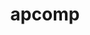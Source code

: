 ---
title: "apcomp"
layout: cache
categories: [package, develop]
meta: {"versions": ["0.0.4"], "compilers": ["gcc@=11.1.0"], "oss": ["ubuntu20.04"], "platforms": ["linux"], "targets": ["x86_64_v3"], "stacks": ["data-vis-sdk", "root"], "num_specs": 8, "num_specs_by_stack": {"root": 8, "data-vis-sdk": 8}}
spec_details: [{"hash": "bnzhxpjgf2rrbqg6bhcwdsna4onwpg6k", "compiler": "gcc@=11.1.0", "versions": ["0.0.4"], "os": "ubuntu20.04", "platform": "linux", "target": "x86_64_v3", "variants": ["+blt_find_mpi", "build_system=generic", "+mpi", "+openmp", "+shared"], "stacks": ["root", "data-vis-sdk"], "size": "-", "tarball": "https://binaries.spack.io/develop/build_cache/linux-ubuntu20.04-x86_64_v3/gcc-11.1.0/apcomp-0.0.4/linux-ubuntu20.04-x86_64_v3-gcc-11.1.0-apcomp-0.0.4-bnzhxpjgf2rrbqg6bhcwdsna4onwpg6k.spack"}, {"hash": "3fi3miwzim6xfril2xqccka2igdilj4e", "compiler": "gcc@=11.1.0", "versions": ["0.0.4"], "os": "ubuntu20.04", "platform": "linux", "target": "x86_64_v3", "variants": ["+blt_find_mpi", "build_system=generic", "+mpi", "+openmp", "+shared"], "stacks": ["root", "data-vis-sdk"], "size": "-", "tarball": "https://binaries.spack.io/develop/build_cache/linux-ubuntu20.04-x86_64_v3/gcc-11.1.0/apcomp-0.0.4/linux-ubuntu20.04-x86_64_v3-gcc-11.1.0-apcomp-0.0.4-3fi3miwzim6xfril2xqccka2igdilj4e.spack"}, {"hash": "ckcf632i56xthuhlr3qp2e3brr4xee2u", "compiler": "gcc@=11.1.0", "versions": ["0.0.4"], "os": "ubuntu20.04", "platform": "linux", "target": "x86_64_v3", "variants": ["+blt_find_mpi", "build_system=generic", "+mpi", "+openmp", "+shared"], "stacks": ["root", "data-vis-sdk"], "size": "-", "tarball": "https://binaries.spack.io/develop/build_cache/linux-ubuntu20.04-x86_64_v3/gcc-11.1.0/apcomp-0.0.4/linux-ubuntu20.04-x86_64_v3-gcc-11.1.0-apcomp-0.0.4-ckcf632i56xthuhlr3qp2e3brr4xee2u.spack"}, {"hash": "53lkd3ghqlw3usqtpacjsteu5fsqqxoa", "compiler": "gcc@=11.1.0", "versions": ["0.0.4"], "os": "ubuntu20.04", "platform": "linux", "target": "x86_64_v3", "variants": ["+blt_find_mpi", "build_system=generic", "+mpi", "+openmp", "+shared"], "stacks": ["root", "data-vis-sdk"], "size": "-", "tarball": "https://binaries.spack.io/develop/build_cache/linux-ubuntu20.04-x86_64_v3/gcc-11.1.0/apcomp-0.0.4/linux-ubuntu20.04-x86_64_v3-gcc-11.1.0-apcomp-0.0.4-53lkd3ghqlw3usqtpacjsteu5fsqqxoa.spack"}, {"hash": "xya25rl6gyuv4dmppnnkyaxs32tkgcib", "compiler": "gcc@=11.1.0", "versions": ["0.0.4"], "os": "ubuntu20.04", "platform": "linux", "target": "x86_64_v3", "variants": ["+blt_find_mpi", "build_system=generic", "+mpi", "+openmp", "+shared"], "stacks": ["root", "data-vis-sdk"], "size": "-", "tarball": "https://binaries.spack.io/develop/build_cache/linux-ubuntu20.04-x86_64_v3/gcc-11.1.0/apcomp-0.0.4/linux-ubuntu20.04-x86_64_v3-gcc-11.1.0-apcomp-0.0.4-xya25rl6gyuv4dmppnnkyaxs32tkgcib.spack"}, {"hash": "bufjapv7lnxlisuk56giiqm7cdjghrgw", "compiler": "gcc@=11.1.0", "versions": ["0.0.4"], "os": "ubuntu20.04", "platform": "linux", "target": "x86_64_v3", "variants": ["+blt_find_mpi", "build_system=generic", "+mpi", "+openmp", "+shared"], "stacks": ["root", "data-vis-sdk"], "size": "-", "tarball": "https://binaries.spack.io/develop/build_cache/linux-ubuntu20.04-x86_64_v3/gcc-11.1.0/apcomp-0.0.4/linux-ubuntu20.04-x86_64_v3-gcc-11.1.0-apcomp-0.0.4-bufjapv7lnxlisuk56giiqm7cdjghrgw.spack"}, {"hash": "wdzhxpchi45acejdkuvqqdti2oqaae4r", "compiler": "gcc@=11.1.0", "versions": ["0.0.4"], "os": "ubuntu20.04", "platform": "linux", "target": "x86_64_v3", "variants": ["+blt_find_mpi", "build_system=generic", "+mpi", "+openmp", "+shared"], "stacks": ["root", "data-vis-sdk"], "size": "-", "tarball": "https://binaries.spack.io/develop/build_cache/linux-ubuntu20.04-x86_64_v3/gcc-11.1.0/apcomp-0.0.4/linux-ubuntu20.04-x86_64_v3-gcc-11.1.0-apcomp-0.0.4-wdzhxpchi45acejdkuvqqdti2oqaae4r.spack"}, {"hash": "uesnznykzrayed5j73niqcodof4h3m2z", "compiler": "gcc@=11.1.0", "versions": ["0.0.4"], "os": "ubuntu20.04", "platform": "linux", "target": "x86_64_v3", "variants": ["+blt_find_mpi", "build_system=generic", "+mpi", "+openmp", "+shared"], "stacks": ["root", "data-vis-sdk"], "size": "-", "tarball": "https://binaries.spack.io/develop/build_cache/linux-ubuntu20.04-x86_64_v3/gcc-11.1.0/apcomp-0.0.4/linux-ubuntu20.04-x86_64_v3-gcc-11.1.0-apcomp-0.0.4-uesnznykzrayed5j73niqcodof4h3m2z.spack"}]
---